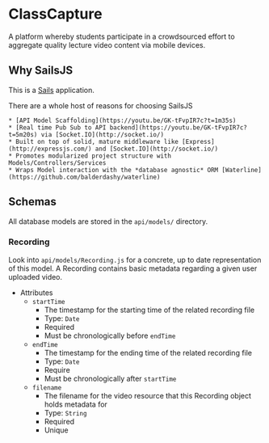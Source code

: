 # ClassCapture
A platform whereby students participate in a crowdsourced effort to aggregate quality lecture video content via mobile devices.

## Why SailsJS
This is a [Sails](http://sailsjs.org) application.

There are a whole host of reasons for choosing SailsJS

	* [API Model Scaffolding](https://youtu.be/GK-tFvpIR7c?t=1m35s)
	* [Real time Pub Sub to API backend](https://youtu.be/GK-tFvpIR7c?t=5m20s) via [Socket.IO](http://socket.io/)
	* Built on top of solid, mature middleware like [Express](http://expressjs.com/) and [Socket.IO](http://socket.io/)
	* Promotes modularized project structure with Models/Controllers/Services
	* Wraps Model interaction with the *database agnostic* ORM [Waterline](https://github.com/balderdashy/waterline)
	
## Schemas
All database models are stored in the `api/models/` directory.

### Recording
Look into `api/models/Recording.js` for a concrete, up to date representation of this model. A Recording contains basic metadata regarding a given user uploaded video.

- Attributes
	- `startTime`
		- The timestamp for the starting time of the related recording file
		- Type: `Date`
		- Required
		- Must be chronologically before `endTime`
	- `endTime`
		- The timestamp for the ending time of the related recording file
		- Type: `Date`
		- Require
		- Must be chronologically after `startTime`
	- `filename`
		- The filename for the video resource that this Recording object holds metadata for
		- Type: `String`
		- Required
		- Unique